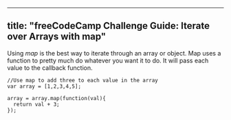 
---
title: "freeCodeCamp Challenge Guide: Iterate over Arrays with map"
---

Using _map_ is the best way to iterate through an array or object. Map uses a function to pretty much do whatever you want it to do. It will pass each value to the callback function.

    //Use map to add three to each value in the array
    var array = [1,2,3,4,5];

    array = array.map(function(val){
      return val + 3;
    });

